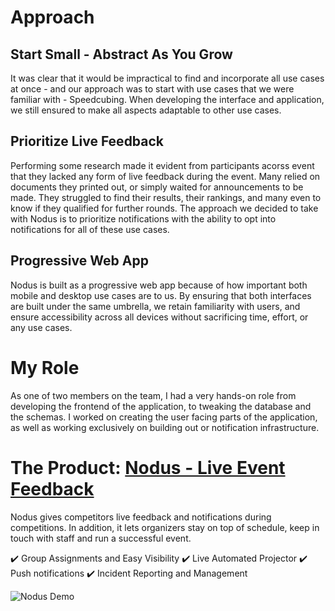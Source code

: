 # Approach

## Start Small - Abstract As You Grow

It was clear that it would be impractical to find and incorporate all use cases at once - and our approach was to start with use cases that we were familiar with - Speedcubing. When developing the interface and application, we still ensured to make all aspects adaptable to other use cases.

## Prioritize Live Feedback

Performing some research made it evident from participants acorss event that they lacked any form of live feedback during the event. Many relied on documents they printed out, or simply waited for announcements to be made. They struggled to find their results, their rankings, and many even to know if they qualified for further rounds. The approach we decided to take with Nodus is to prioritize notifications with the ability to opt into notifications for all of these use cases.

## Progressive Web App

Nodus is built as a progressive web app because of how important both mobile and desktop use cases are to us. By ensuring that both interfaces are built under the same umbrella, we retain familiarity with users, and ensure accessibility across all devices without sacrificing time, effort, or any use cases.

# My Role

As one of two members on the team, I had a very hands-on role from developing the frontend of the application, to tweaking the database and the schemas. I worked on creating the user facing parts of the application, as well as working exclusively on building out or notification infrastructure.

# The Product: [Nodus - Live Event Feedback](https://nodus.saranshgrover.com)

Nodus gives competitors live feedback and notifications during competitions. In addition, it lets organizers stay on top of schedule, keep in touch with staff and run a successful event.

✔️ Group Assignments and Easy Visibility
✔️ Live Automated Projector
✔️ Push notifications
✔️ Incident Reporting and Management


![Nodus Demo](/images/projects/nodus-demo.gif)
